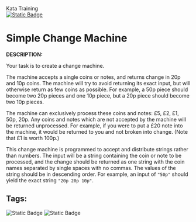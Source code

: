 Kata Training <br>
[![Static Badge](https://img.shields.io/badge/8kyu%20-%20black?style=flat&logo=codewars&labelColor=B1361E&color=black)](Javascript/8kyu)

# Simple Change Machine

**DESCRIPTION:**

Your task is to create a change machine.

The machine accepts a single coins or notes, and returns change in 20p and 10p coins. The machine will try to avoid returning its exact input, but will otherwise return as few coins as possible. For example, a 50p piece should become two 20p pieces and one 10p piece, but a 20p piece should become two 10p pieces.

The machine can exclusively process these coins and notes: £5, £2, £1, 50p, 20p. Any coins and notes which are not accepted by the machine will be returned unprocessed. For example, if you were to put a £20 note into the machine, it would be returned to you and not broken into change. (Note that £1 is worth 100p.)

This change machine is programmed to accept and distribute strings rather than numbers. The input will be a string containing the coin or note to be processed, and the change should be returned as one string with the coin names separated by single spaces with no commas. The values of the string should be in descending order. For example, an input of `"50p"` should yield the exact string `"20p 20p 10p"`.

## Tags:

![Static Badge](https://img.shields.io/badge/fundamentals%20-%20purple?style=plastic) ![Static Badge](https://img.shields.io/badge/strings%20-%20blue?style=plastic) 